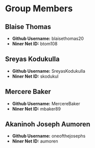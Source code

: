 # Group Members

## Blaise Thomas

- **Github Username:** blaisethomas20
- **Niner Net ID:** btom108

## Sreyas Kodukulla

- **Github Username:** SreyasKodukulla
- **Niner Net ID:** skodukul


## Mercere Baker

- **Github Username:** MercereBaker
- **Niner Net ID:** mbaker89

## Akaninoh Joseph Aumoren

- **Github Username:** oneofthejosephs
- **Niner Net ID:** aumoren
